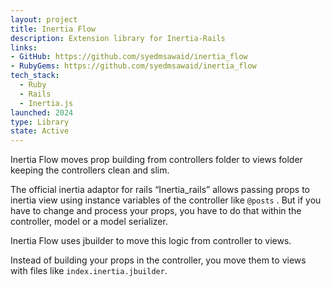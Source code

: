 ```yaml
---
layout: project
title: Inertia Flow
description: Extension library for Inertia-Rails
links:
- GitHub: https://github.com/syedmsawaid/inertia_flow
- RubyGems: https://github.com/syedmsawaid/inertia_flow
tech_stack:
  - Ruby
  - Rails
  - Inertia.js
launched: 2024
type: Library
state: Active
---
```


Inertia Flow moves prop building from controllers folder to views folder keeping the controllers clean and slim.

The official inertia adaptor for rails “Inertia_rails” allows passing props to inertia view using instance variables of the controller like `@posts` . But if you have to change and process your props, you have to do that within the controller, model or a model serializer.

Inertia Flow uses jbuilder to move this logic from controller to views.

Instead of building your props in the controller, you move them to views with files like `index.inertia.jbuilder`.

